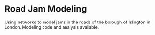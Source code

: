 # Road Jam Modeling

Using networks to model jams in the roads of the borough of Islington in London.
Modeling code and analysis available.
